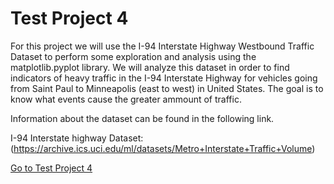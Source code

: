 # Test Project 4

For this project we will use the I-94 Interstate Highway Westbound Traffic Dataset to perform some exploration and analysis using the matplotlib.pyplot library.
We will analyze this dataset in order to find indicators of heavy traffic in the I-94 Interstate Highway for vehicles going from Saint Paul to Minneapolis (east to west) in United States. 
The goal is to know what events cause the greater ammount of traffic.

Information about the dataset can be found in the following link.

I-94 Interstate highway Dataset: (https://archive.ics.uci.edu/ml/datasets/Metro+Interstate+Traffic+Volume)


[Go to Test Project 4](https://github.com/Lutenebrax/Test-Project-4/blob/main/Basics.ipynb)
